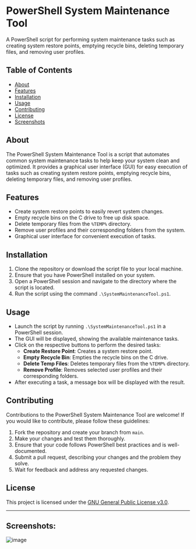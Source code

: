 # PowerShell System Maintenance Tool

A PowerShell script for performing system maintenance tasks such as creating system restore points, emptying recycle bins, deleting temporary files, and removing user profiles.

## Table of Contents

- [About](#about)
- [Features](#features)
- [Installation](#installation)
- [Usage](#usage)
- [Contributing](#contributing)
- [License](#license)
- [Screenshots](#screenshots)

## About

The PowerShell System Maintenance Tool is a script that automates common system maintenance tasks to help keep your system clean and optimized. It provides a graphical user interface (GUI) for easy execution of tasks such as creating system restore points, emptying recycle bins, deleting temporary files, and removing user profiles.

## Features

- Create system restore points to easily revert system changes.
- Empty recycle bins on the C drive to free up disk space.
- Delete temporary files from the `%TEMP%` directory.
- Remove user profiles and their corresponding folders from the system.
- Graphical user interface for convenient execution of tasks.

## Installation

1. Clone the repository or download the script file to your local machine.
2. Ensure that you have PowerShell installed on your system.
3. Open a PowerShell session and navigate to the directory where the script is located.
4. Run the script using the command `.\SystemMaintenanceTool.ps1`.

## Usage

- Launch the script by running `.\SystemMaintenanceTool.ps1` in a PowerShell session.
- The GUI will be displayed, showing the available maintenance tasks.
- Click on the respective buttons to perform the desired tasks:
  - **Create Restore Point**: Creates a system restore point.
  - **Empty Recycle Bin**: Empties the recycle bins on the C drive.
  - **Delete Temp Files**: Deletes temporary files from the `%TEMP%` directory.
  - **Remove Profile**: Removes selected user profiles and their corresponding folders.
- After executing a task, a message box will be displayed with the result.

## Contributing

Contributions to the PowerShell System Maintenance Tool are welcome! If you would like to contribute, please follow these guidelines:

1. Fork the repository and create your branch from `main`.
2. Make your changes and test them thoroughly.
3. Ensure that your code follows PowerShell best practices and is well-documented.
4. Submit a pull request, describing your changes and the problem they solve.
5. Wait for feedback and address any requested changes.

## License

This project is licensed under the [GNU General Public License v3.0](LICENSE).

---
## Screenshots:

![image](https://github.com/TVDOfficial/CleanupandRecoveryPro/assets/27910650/6fdfc778-2695-457e-9d98-1829c5ba6825)

